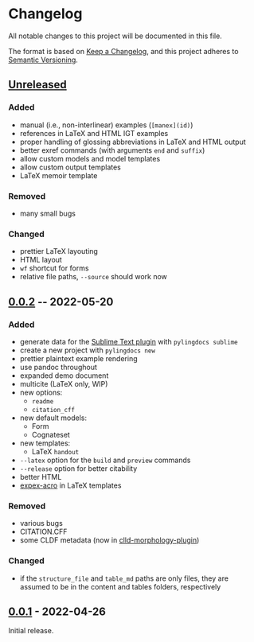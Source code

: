 # Changelog
All notable changes to this project will be documented in this file.

The format is based on [Keep a Changelog](https://keepachangelog.com/en/1.0.0/),
and this project adheres to [Semantic Versioning](https://semver.org/spec/v2.0.0.html).

## [Unreleased]

### Added
* manual (i.e., non-interlinear) examples (`[manex](id)`)
* references in LaTeX and HTML IGT examples
* proper handling of glossing abbreviations in LaTeX and HTML output
* better exref commands (with arguments `end` and `suffix`)
* allow custom models and model templates
* allow custom output templates
* LaTeX memoir template

### Removed
* many small bugs

### Changed
* prettier LaTeX layouting
* HTML layout
* `wf` shortcut for forms
* relative file paths, `--source` should work now

## [0.0.2] -- 2022-05-20

### Added
* generate data for the [Sublime Text plugin](https://github.com/fmatter/pylingdocs-sublime/) with `pylingdocs sublime`
* create a new project with `pylingdocs new`
* prettier plaintext example rendering
* use pandoc throughout
* expanded demo document
* multicite (LaTeX only, WIP)
* new options:
    * `readme`
    * `citation_cff`
* new default models:
    * Form
    * Cognateset
* new templates:
    * LaTeX `handout`
* `--latex` option for the `build` and `preview` commands
* `--release` option for better citability
* better HTML
* [expex-acro](https://github.com/fmatter/expex-acro/) in LaTeX templates

### Removed
* various bugs
* CITATION.CFF
* some CLDF metadata (now in [clld-morphology-plugin](https://github.com/fmatter/clld-morphology-plugin))

### Changed
* if the `structure_file` and `table_md` paths are only files, they are assumed to be in the content and tables folders, respectively 

## [0.0.1] - 2022-04-26

Initial release.

[Unreleased]: https://github.com/fmatter/pylingdocs/compare/0.0.2...HEAD
[0.0.2]: https://github.com/fmatter/pylingdocs/releases/tag/0.0.2
[0.0.1]: https://github.com/fmatter/pylingdocs/releases/tag/v0.0.1
